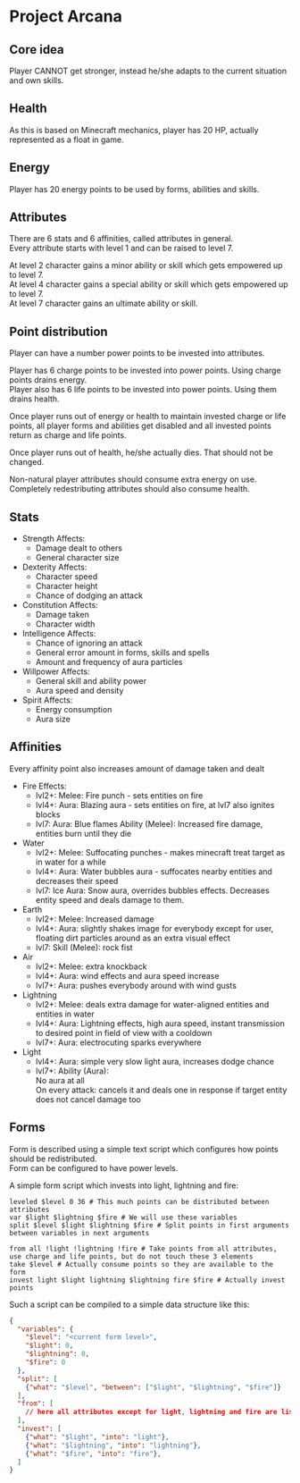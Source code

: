 
# Project Arcana

## Core idea

Player CANNOT get stronger, instead he/she adapts to the current situation and own skills.

## Health

As this is based on Minecraft mechanics, player has 20 HP, actually represented as a float in game.

## Energy

Player has 20 energy points to be used by forms, abilities and skills.

## Attributes

There are 6 stats and 6 affinities, called attributes in general.  
Every attribute starts with level 1 and can be raised to level 7.

At level 2 character gains a minor ability or skill which gets empowered up to level 7.  
At level 4 character gains a special ability or skill which gets empowered up to level 7.  
At level 7 character gains an ultimate ability or skill.

## Point distribution

Player can have a number power points to be invested into attributes.

Player has 6 charge points to be invested into power points. Using charge points drains energy.  
Player also has 6 life points to be invested into power points. Using them drains health.

Once player runs out of energy or health to maintain invested charge or life points,
all player forms and abilities get disabled and all invested points return as charge and life points.

Once player runs out of health, he/she actually dies. That should not be changed.

Non-natural player attributes should consume extra energy on use.  
Completely redestributing attributes should also consume health.

## Stats

* Strength
  Affects:
  * Damage dealt to others
  * General character size
* Dexterity
  Affects:
  * Character speed
  * Character height
  * Chance of dodging an attack
* Constitution
  Affects:
  * Damage taken
  * Character width
* Intelligence
  Affects:
  * Chance of ignoring an attack
  * General error amount in forms, skills and spells
  * Amount and frequency of aura particles
* Willpower
  Affects:
  * General skill and ability power
  * Aura speed and density
* Spirit
  Affects:
  * Energy consumption
  * Aura size

## Affinities

Every affinity point also increases amount of damage taken and dealt

* Fire
  Effects:
  * lvl2+:
    Melee: Fire punch - sets entities on fire
  * lvl4+:
    Aura: Blazing aura - sets entities on fire, at lvl7 also ignites blocks
  * lvl7:
    Aura: Blue flames
    Ability (Melee): Increased fire damage, entities burn until they die
* Water
  * lvl2+:
    Melee: Suffocating punches - makes minecraft treat target as in water for a while
  * lvl4+:
    Aura: Water bubbles aura - suffocates nearby entities and decreases their speed
  * lvl7: Ice
    Aura: Snow aura, overrides bubbles effects. Decreases entity speed and deals damage to them.
* Earth
  * lvl2+:
    Melee: Increased damage
  * lvl4+:
    Aura: slightly shakes image for everybody except for user, floating dirt particles around as an extra visual effect
  * lvl7:
    Skill (Melee): rock fist
* Air
  * lvl2+:
    Melee: extra knockback
  * lvl4+:
    Aura: wind effects and aura speed increase
  * lvl7+:
    Aura: pushes everybody around with wind gusts
* Lightning
  * lvl2+:
    Melee: deals extra damage for water-aligned entities and entities in water
  * lvl4+:
    Aura: Lightning effects, high aura speed, instant transmission to desired point in field of view with a cooldown
  * lvl7+:
    Aura: electrocuting sparks everywhere
* Light
  * lvl4+:
    Aura: simple very slow light aura, increases dodge chance
  * lvl7+:
    Ability (Aura):  
      No aura at all  
      On every attack: cancels it and deals one in response if target entity does not cancel damage too

## Forms
Form is described using a simple text script which configures how points should be redistributed.  
Form can be configured to have power levels.

A simple form script which invests into light, lightning and fire:

```
leveled $level 0 36 # This much points can be distributed between attributes
var $light $lightning $fire # We will use these variables
split $level $light $lightning $fire # Split points in first arguments between variables in next arguments

from all !light !lightning !fire # Take points from all attributes, use charge and life points, but do not touch these 3 elements
take $level # Actually consume points so they are available to the form
invest light $light lightning $lightning fire $fire # Actually invest points
```

Such a script can be compiled to a simple data structure like this:

```json
{
  "variables": {
    "$level": "<current form level>",
    "$light": 0,
    "$lightning": 0,
    "$fire": 0 
  },
  "split": [
    {"what": "$level", "between": ["$light", "$lightning", "$fire"]}
  ],
  "from": [
    // here all attributes except for light, lightning and fire are listed
  ],
  "invest": [
    {"what": "$light", "into": "light"},
    {"what": "$lightning", "into": "lightning"},
    {"what": "$fire", "into": "fire"},
  ]
}
```
<!--stackedit_data:
eyJoaXN0b3J5IjpbLTEwMDQzODA4MzVdfQ==
-->